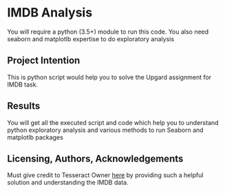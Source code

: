 # IMDB Analysis

You will require a python (3.5+) module to run this code. 
You also need seaborn and matplotlb expertise to do exploratory analysis


## Project Intention <a name="Intention"></a>

This is python script would help you to solve the Upgard assignment for IMDB task.


## Results<a name="results"></a>

You will get all the executed script and code which help you to understand python exploratory analysis and various methods to run Seaborn and matplotlb packages

## Licensing, Authors, Acknowledgements<a name="licensing"></a>

Must give credit to Tesseract Owner [here](https://github.com/iamrajeshchauhan) by providing such a helpful solution and understanding the IMDB data. 

